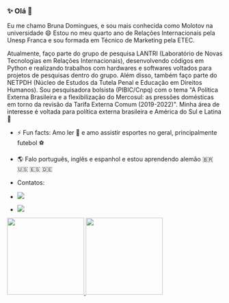 ### ✨ Olá 👋

Eu me chamo Bruna Domingues, e sou mais conhecida como Molotov na universidade 😄 Estou no meu quarto ano de Relações Internacionais pela Unesp Franca e sou formada em Técnico de Marketing pela ETEC.


Atualmente, faço parte do grupo de pesquisa LANTRI (Laboratório de Novas Tecnologias em Relações Internacionais), desenvolvendo códigos em Python e realizando trabalhos com hardwares e softwares voltados para projetos de pesquisas dentro do grupo. Além disso, também faço parte do NETPDH (Núcleo de Estudos da Tutela Penal e Educação em Direitos Humanos). Sou pesquisadora bolsista (PIBIC/Cnpq) com o tema "A Política Externa Brasileira e a flexibilização do Mercosul: as pressões domésticas em
torno da revisão da Tarifa Externa Comum (2019-2022)". Minha área de interesse é voltada para política externa brasileira e América do Sul e Latina 📒


- ⚡ Fun facts: Amo ler 📖 e amo assistir esportes no geral, principalmente futebol ⚽
- 🌎 Falo português, inglês e espanhol e estou aprendendo alemão 🇧🇷 🇺🇸 🇪🇸 🇩🇪

- Contatos:
- <a href = "mailto:contato@bruna.domingues01@unesp.br"><img src="https://img.shields.io/badge/Gmail-D14836?style=for-the-badge&logo=gmail&logoColor=white" target="_blank"></a>
- <a href="https://www.linkedin.com/in/bruna-domingues-6b3682214/" target="_blank"><img src="https://img.shields.io/badge/-LinkedIn-%230077B5?style=for-the-badge&logo=linkedin&logoColor=white" target="_blank"></a>   
</div>


<div>
<a href="https://github.com/brudomingues">
<img height="180em" src="https://github-readme-stats.vercel.app/api/top-langs/?username=brudomingues&layout=compact&langs_count=7&theme=dracula"/>
<img height="180em" src="https://github-readme-stats.vercel.app/api?username=brudominguesi&show_icons=true&theme=dracula&include_all_commits=true&count_private=true"/>
</div>
  
